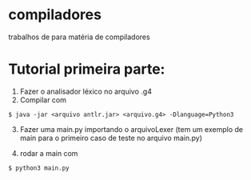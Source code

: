 # compiladores
trabalhos de para matéria de compiladores

# Tutorial primeira parte:
1. Fazer o analisador léxico no arquivo .g4
2. Compilar com 


`$ java -jar <arquivo antlr.jar> <arquivo.g4> -Dlanguage=Python3`

  
3. Fazer uma main.py importando o arquivoLexer (tem um exemplo de main para o primeiro caso de teste no arquivo main.py)
  
4. rodar a main com
  
 `$ python3 main.py`
